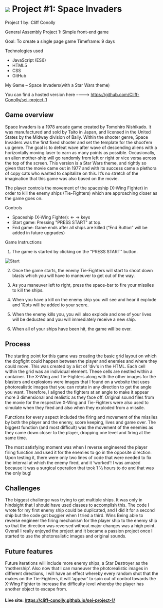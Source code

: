 # ![](https://ga-dash.s3.amazonaws.com/production/assets/logo-9f88ae6c9c3871690e33280fcf557f33.png) Project #1: Space Invaders

Project 1 by:  Cliff Conolly

General Assembly Project 1:  Simple front-end game

Goal: To create a single page game
Timeframe: 9 days

Technologies used
* JavaScript (ES6)
* HTML5
* CSS
* GitHub

My Game – Space Invaders(with a Star Wars theme)

You can find a hosted version here ----> https://github.com/Cliff-Conolly/sei-project-1

## Game overview

Space Invaders is a 1978 arcade game created by Tomohiro Nishikado. It was manufactured and sold by Taito in Japan, and licensed in the United States by the Midway division of Bally. Within the shooter genre, Space Invaders was the first fixed shooter and set the template for the shoot’em up genre. The goal is to defeat wave after wave of descending aliens with a horizontally moving laser to earn as many points as possible. Occasionally, an alien mother-ship will go randomly from left or right or vice versa across the top of the screen. This version is a Star Wars theme, and rightly so given that the movie came out in 1977 and with its success came a plethora of copy cats who wanted to capitalize on this. It’s no stretch of the imagination that this game was also based on the movie.

The player controls the movement of the spaceship (X-Wing Fighter) in order to kill the enemy ships (Tie-Fighters) which are approaching closer as the game goes on.

Controls
* Spaceship (X-Wing Fighter): ←  →  keys
* Start game: Pressing "PRESS START" at top.
* End game: Game ends after all ships are killed (“End Button” will be added in future upgrades)

Game Instructions
1.	The game is started by clicking on the "PRESS START" button.

![Start](assets/screenshots/start.png)


2.	Once the game starts, the enemy Tie-Fighters will start to shoot down blasts which you will have to maneuver to get out of the way.



3. As you maneuver left to right, press the space-bar to fire your missiles to kill the ships.



4. When you have a kill on the enemy ship you will see and hear it explode and 10pts will be added to your score.



5. When the enemy kills you, you will also explode and one of your lives will be deducted and you will immediately receive a new ship.



5. When all of your ships have been hit, the game will be over.



## Process
The starting point for this game was creating the basic grid layout on which the dogfight could happen between the player and enemies and where they could move. This was created by a list of 'div's in the HTML. Each cell within the grid was an individual element. These cells are nestled within a container. The X-Wing and Tie-Fighters along with the other images for the blasters and explosions were images that I found on a website that uses photorealistic images that you can rotate in any direction to get the angle you want. Therefore, I aligned the fighters at an angle to make it appear more 3 dimensional and realistic as they face off. Original sound files from the movie for the respective X-Wing and Tie-Fighters were also used to simulate when they fired and also when they exploded from a missile.

Functions for every aspect included the firing and movement of the missiles by both the player and the enemy, score keeping, lives and game over. The biggest function (and most difficult) was the movement of the enemies as they came down closer to the player, dropping one level and firing at the same time.

The most satisfying moment was when I reverse engineered the player firing function and used it for the enemies to go in the opposite direction. Upon testing it, there were only two lines of code that were needed to fix the interval at which the enemy fired, and it ‘worked’! I was amazed because it was a surgical operation that took 1 ½ hours to do and that was the only bug!

## Challenges
The biggest challenge was trying to get multiple ships. It was only in hindsight that I should have used classes to accomplish this. The code I wrote for my first enemy ship could be duplicated, and I did it for a second ship but the code got buggier when I tried a third.
Wins
Being able to reverse engineer the firing mechanism for the player ship to the enemy ship so that the direction was reversed without major changes was a high point. Overall I really enjoyed the project and it became a passion project once I started to use the photorealistic images and original sounds.


## Future features

Future iterations will include more enemy ships, a Star Destroyer as the ‘mothership’. Also now that I can maneuver the photorealistic images in different directions, I will have an effect whereby every random shot that the makes on the Tie-Fighters, it will ‘appear’ to spin out of control towards the X-Wing Fighter to increase the difficulty level whereby the player has another object to escape from.

#### Live site: https://cliff-conolly.github.io/sei-project-1/

